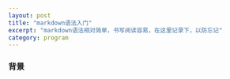 ```yaml
---
layout: post
title: "markdown语法入门"
excerpt: "markdown语法相对简单，书写阅读容易，在这里记录下，以防忘记"
category: program
---
```


### 背景
